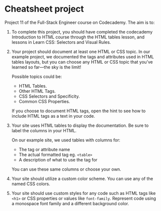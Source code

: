 # Cheatsheet project

Project 11 of the Full-Stack Engineer course on Codecademy. The aim is to:

1. To complete this project, you should have completed the codecademy Introduction to HTML course through the HTML tables lesson, and
   lessons in Learn CSS: Selectors and Visual Rules.


2. Your project should document at least one HTML or CSS topic. In our example project, we documented the tags and attributes used in HTML
   tables layouts, but you can choose any HTML or CSS topic that you’ve learned so far—the sky is the limit!

   Possible topics could be:
    * HTML Tables.
    * Other HTML Tags.
    * CSS Selectors and Specificity.
    * Common CSS Properties.

   If you choose to document HTML tags, open the hint to see how to include HTML tags as a text in your code.


3. Your site uses HTML tables to display the documentation. Be sure to label the columns in your HTML.

   On our example site, we used tables with columns for:
    * The tag or attribute name
    * The actual formatted tag eg. `<table>`
    * A description of what to use the tag for

   You can use these same columns or choose your own.


4. Your site should utilize a custom color scheme. You can use any of the named CSS colors.


5. Your site should use custom styles for any code such as HTML tags like `<h1>` or CSS properties or values like `font-family`. Represent
   code using a monospace font family and a different background color.